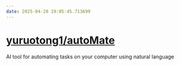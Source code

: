 ```yaml
---
date: 2025-04-20 19:05:45.713699
---
```


# [yuruotong1/autoMate](https://github.com/yuruotong1/autoMate)

AI tool for automating tasks on your computer using natural language